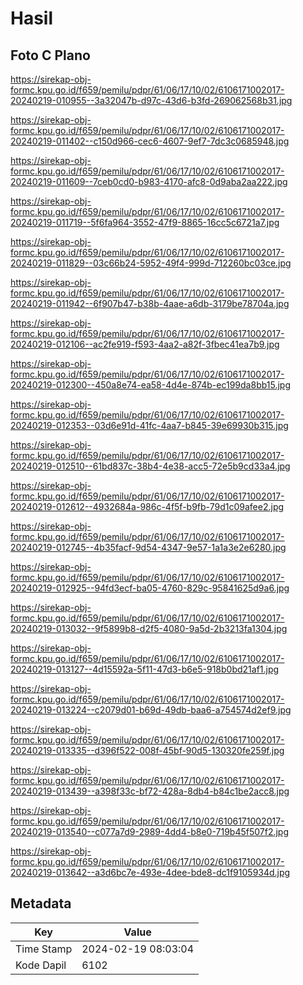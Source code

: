 # Hasil

## Foto C Plano

https://sirekap-obj-formc.kpu.go.id/f659/pemilu/pdpr/61/06/17/10/02/6106171002017-20240219-010955--3a32047b-d97c-43d6-b3fd-269062568b31.jpg

https://sirekap-obj-formc.kpu.go.id/f659/pemilu/pdpr/61/06/17/10/02/6106171002017-20240219-011402--c150d966-cec6-4607-9ef7-7dc3c0685948.jpg

https://sirekap-obj-formc.kpu.go.id/f659/pemilu/pdpr/61/06/17/10/02/6106171002017-20240219-011609--7ceb0cd0-b983-4170-afc8-0d9aba2aa222.jpg

https://sirekap-obj-formc.kpu.go.id/f659/pemilu/pdpr/61/06/17/10/02/6106171002017-20240219-011719--5f6fa964-3552-47f9-8865-16cc5c6721a7.jpg

https://sirekap-obj-formc.kpu.go.id/f659/pemilu/pdpr/61/06/17/10/02/6106171002017-20240219-011829--03c66b24-5952-49f4-999d-712260bc03ce.jpg

https://sirekap-obj-formc.kpu.go.id/f659/pemilu/pdpr/61/06/17/10/02/6106171002017-20240219-011942--6f907b47-b38b-4aae-a6db-3179be78704a.jpg

https://sirekap-obj-formc.kpu.go.id/f659/pemilu/pdpr/61/06/17/10/02/6106171002017-20240219-012106--ac2fe919-f593-4aa2-a82f-3fbec41ea7b9.jpg

https://sirekap-obj-formc.kpu.go.id/f659/pemilu/pdpr/61/06/17/10/02/6106171002017-20240219-012300--450a8e74-ea58-4d4e-874b-ec199da8bb15.jpg

https://sirekap-obj-formc.kpu.go.id/f659/pemilu/pdpr/61/06/17/10/02/6106171002017-20240219-012353--03d6e91d-41fc-4aa7-b845-39e69930b315.jpg

https://sirekap-obj-formc.kpu.go.id/f659/pemilu/pdpr/61/06/17/10/02/6106171002017-20240219-012510--61bd837c-38b4-4e38-acc5-72e5b9cd33a4.jpg

https://sirekap-obj-formc.kpu.go.id/f659/pemilu/pdpr/61/06/17/10/02/6106171002017-20240219-012612--4932684a-986c-4f5f-b9fb-79d1c09afee2.jpg

https://sirekap-obj-formc.kpu.go.id/f659/pemilu/pdpr/61/06/17/10/02/6106171002017-20240219-012745--4b35facf-9d54-4347-9e57-1a1a3e2e6280.jpg

https://sirekap-obj-formc.kpu.go.id/f659/pemilu/pdpr/61/06/17/10/02/6106171002017-20240219-012925--94fd3ecf-ba05-4760-829c-95841625d9a6.jpg

https://sirekap-obj-formc.kpu.go.id/f659/pemilu/pdpr/61/06/17/10/02/6106171002017-20240219-013032--9f5899b8-d2f5-4080-9a5d-2b3213fa1304.jpg

https://sirekap-obj-formc.kpu.go.id/f659/pemilu/pdpr/61/06/17/10/02/6106171002017-20240219-013127--4d15592a-5f11-47d3-b6e5-918b0bd21af1.jpg

https://sirekap-obj-formc.kpu.go.id/f659/pemilu/pdpr/61/06/17/10/02/6106171002017-20240219-013224--c2079d01-b69d-49db-baa6-a754574d2ef9.jpg

https://sirekap-obj-formc.kpu.go.id/f659/pemilu/pdpr/61/06/17/10/02/6106171002017-20240219-013335--d396f522-008f-45bf-90d5-130320fe259f.jpg

https://sirekap-obj-formc.kpu.go.id/f659/pemilu/pdpr/61/06/17/10/02/6106171002017-20240219-013439--a398f33c-bf72-428a-8db4-b84c1be2acc8.jpg

https://sirekap-obj-formc.kpu.go.id/f659/pemilu/pdpr/61/06/17/10/02/6106171002017-20240219-013540--c077a7d9-2989-4dd4-b8e0-719b45f507f2.jpg

https://sirekap-obj-formc.kpu.go.id/f659/pemilu/pdpr/61/06/17/10/02/6106171002017-20240219-013642--a3d6bc7e-493e-4dee-bde8-dc1f9105934d.jpg


## Metadata

| Key        | Value               |
| ---------- | ------------------- |
| Time Stamp | 2024-02-19 08:03:04 |
| Kode Dapil | 6102                |



